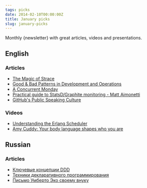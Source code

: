 ```yaml
---
tags: picks
date: 2014-02-10T00:00:00Z
title: January picks
slug: january-picks
---
```


Monthly {newsletter} with great articles, videos and presentations.

<!--more-->

## English

### Articles

* [The Magic of Strace](http://chadfowler.com/blog/2014/01/26/the-magic-of-strace/)
* [Good & Bad Patterns in Development and Operations](http://www.opsbs.com/2013/01/good-and-bad-patterns-in-development-and-operations/)
* [A Concurrent Monday](http://www.technology-ebay.de/the-teams/ebay/blog/a-concurrent-monday.html)
* [Practical guide to StatsD/Graphite monitoring - Matt Aimonetti](http://matt.aimonetti.net/posts/2013/06/26/practical-guide-to-graphite-monitoring)
* [GitHub's Public Speaking Culture](http://zachholman.com/posts/github-speaking-culture/)

### Videos

* [Understanding the Erlang Scheduler](https://www.youtube.com/watch?v=tBAM_N9qPno)
* [Amy Cuddy: Your body language shapes who you are](http://new.ted.com/talks/amy_cuddy_your_body_language_shapes_who_you_are)

## Russian

### Articles

* [Ключевые концепции DDD](http://sergeyteplyakov.blogspot.ru/2014/02/ddd.html)
* [Техники декларативного программирования](http://niquola.github.io/blog/2014/02/04/ctm-quotes.html)
* [Письмо Умберто Эко своему внуку](http://www.adme.ru/vdohnovenie-919705/pismo-umberto-eko-svoemu-vnuku-618105/)

